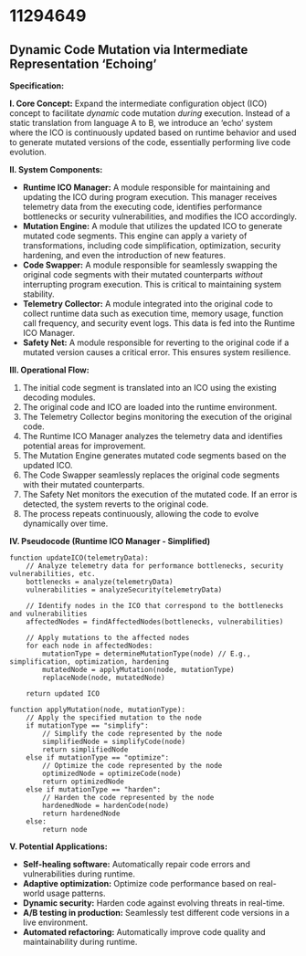 # 11294649

## Dynamic Code Mutation via Intermediate Representation ‘Echoing’

**Specification:**

**I. Core Concept:** Expand the intermediate configuration object (ICO) concept to facilitate *dynamic* code mutation *during* execution. Instead of a static translation from language A to B, we introduce an ‘echo’ system where the ICO is continuously updated based on runtime behavior and used to generate mutated versions of the code, essentially performing live code evolution.

**II. System Components:**

*   **Runtime ICO Manager:** A module responsible for maintaining and updating the ICO during program execution. This manager receives telemetry data from the executing code, identifies performance bottlenecks or security vulnerabilities, and modifies the ICO accordingly.
*   **Mutation Engine:**  A module that utilizes the updated ICO to generate mutated code segments. This engine can apply a variety of transformations, including code simplification, optimization, security hardening, and even the introduction of new features.
*   **Code Swapper:** A module responsible for seamlessly swapping the original code segments with their mutated counterparts *without* interrupting program execution. This is critical to maintaining system stability.
*   **Telemetry Collector:**  A module integrated into the original code to collect runtime data such as execution time, memory usage, function call frequency, and security event logs. This data is fed into the Runtime ICO Manager.
*   **Safety Net:** A module responsible for reverting to the original code if a mutated version causes a critical error. This ensures system resilience.

**III. Operational Flow:**

1.  The initial code segment is translated into an ICO using the existing decoding modules.
2.  The original code and ICO are loaded into the runtime environment.
3.  The Telemetry Collector begins monitoring the execution of the original code.
4.  The Runtime ICO Manager analyzes the telemetry data and identifies potential areas for improvement.
5.  The Mutation Engine generates mutated code segments based on the updated ICO.
6.  The Code Swapper seamlessly replaces the original code segments with their mutated counterparts.
7.  The Safety Net monitors the execution of the mutated code. If an error is detected, the system reverts to the original code.
8.  The process repeats continuously, allowing the code to evolve dynamically over time.

**IV. Pseudocode (Runtime ICO Manager - Simplified)**

```pseudocode
function updateICO(telemetryData):
    // Analyze telemetry data for performance bottlenecks, security vulnerabilities, etc.
    bottlenecks = analyze(telemetryData)
    vulnerabilities = analyzeSecurity(telemetryData)

    // Identify nodes in the ICO that correspond to the bottlenecks and vulnerabilities
    affectedNodes = findAffectedNodes(bottlenecks, vulnerabilities)

    // Apply mutations to the affected nodes
    for each node in affectedNodes:
        mutationType = determineMutationType(node) // E.g., simplification, optimization, hardening
        mutatedNode = applyMutation(node, mutationType)
        replaceNode(node, mutatedNode)

    return updated ICO

function applyMutation(node, mutationType):
    // Apply the specified mutation to the node
    if mutationType == "simplify":
        // Simplify the code represented by the node
        simplifiedNode = simplifyCode(node)
        return simplifiedNode
    else if mutationType == "optimize":
        // Optimize the code represented by the node
        optimizedNode = optimizeCode(node)
        return optimizedNode
    else if mutationType == "harden":
        // Harden the code represented by the node
        hardenedNode = hardenCode(node)
        return hardenedNode
    else:
        return node
```

**V. Potential Applications:**

*   **Self-healing software:** Automatically repair code errors and vulnerabilities during runtime.
*   **Adaptive optimization:** Optimize code performance based on real-world usage patterns.
*   **Dynamic security:** Harden code against evolving threats in real-time.
*   **A/B testing in production:** Seamlessly test different code versions in a live environment.
*   **Automated refactoring:** Automatically improve code quality and maintainability during runtime.